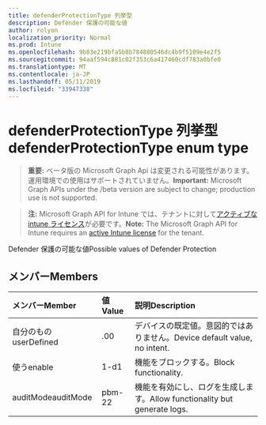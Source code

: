 ```yaml
---
title: defenderProtectionType 列挙型
description: Defender 保護の可能な値
author: rolyon
localization_priority: Normal
ms.prod: Intune
ms.openlocfilehash: 9b83e219bfa5b8b784880546dc4b9f5109e4e2f5
ms.sourcegitcommit: 94aaf594c881c02f353c6a417460cdf783a0bfe0
ms.translationtype: MT
ms.contentlocale: ja-JP
ms.lasthandoff: 05/11/2019
ms.locfileid: "33947338"
---
```

# <a name="defenderprotectiontype-enum-type"></a><span data-ttu-id="89d8a-103">defenderProtectionType 列挙型</span><span class="sxs-lookup"><span data-stu-id="89d8a-103">defenderProtectionType enum type</span></span>

> <span data-ttu-id="89d8a-104">**重要:** ベータ版の Microsoft Graph Api は変更される可能性があります。運用環境での使用はサポートされていません。</span><span class="sxs-lookup"><span data-stu-id="89d8a-104">**Important:** Microsoft Graph APIs under the /beta version are subject to change; production use is not supported.</span></span>

> <span data-ttu-id="89d8a-105">**注:** Microsoft Graph API for Intune では、テナントに対して[アクティブな intune ライセンス](https://go.microsoft.com/fwlink/?linkid=839381)が必要です。</span><span class="sxs-lookup"><span data-stu-id="89d8a-105">**Note:** The Microsoft Graph API for Intune requires an [active Intune license](https://go.microsoft.com/fwlink/?linkid=839381) for the tenant.</span></span>

<span data-ttu-id="89d8a-106">Defender 保護の可能な値</span><span class="sxs-lookup"><span data-stu-id="89d8a-106">Possible values of Defender Protection</span></span>

## <a name="members"></a><span data-ttu-id="89d8a-107">メンバー</span><span class="sxs-lookup"><span data-stu-id="89d8a-107">Members</span></span>
|<span data-ttu-id="89d8a-108">メンバー</span><span class="sxs-lookup"><span data-stu-id="89d8a-108">Member</span></span>|<span data-ttu-id="89d8a-109">値</span><span class="sxs-lookup"><span data-stu-id="89d8a-109">Value</span></span>|<span data-ttu-id="89d8a-110">説明</span><span class="sxs-lookup"><span data-stu-id="89d8a-110">Description</span></span>|
|:---|:---|:---|
|<span data-ttu-id="89d8a-111">自分のもの</span><span class="sxs-lookup"><span data-stu-id="89d8a-111">userDefined</span></span>|<span data-ttu-id="89d8a-112">.0</span><span class="sxs-lookup"><span data-stu-id="89d8a-112">0</span></span>|<span data-ttu-id="89d8a-113">デバイスの既定値。意図的ではありません。</span><span class="sxs-lookup"><span data-stu-id="89d8a-113">Device default value, no intent.</span></span>|
|<span data-ttu-id="89d8a-114">使う</span><span class="sxs-lookup"><span data-stu-id="89d8a-114">enable</span></span>|<span data-ttu-id="89d8a-115">1-d</span><span class="sxs-lookup"><span data-stu-id="89d8a-115">1</span></span>|<span data-ttu-id="89d8a-116">機能をブロックする。</span><span class="sxs-lookup"><span data-stu-id="89d8a-116">Block functionality.</span></span>|
|<span data-ttu-id="89d8a-117">auditMode</span><span class="sxs-lookup"><span data-stu-id="89d8a-117">auditMode</span></span>|<span data-ttu-id="89d8a-118">pbm-2</span><span class="sxs-lookup"><span data-stu-id="89d8a-118">2</span></span>|<span data-ttu-id="89d8a-119">機能を有効にし、ログを生成します。</span><span class="sxs-lookup"><span data-stu-id="89d8a-119">Allow functionality but generate logs.</span></span>|




